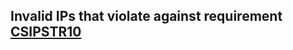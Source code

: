 ## Invalid IPs that violate against requirement [CSIPSTR10](https://dilcisboard.github.io/E-ARK-CSIP/specification/implementation/structure/#CSIPSTR10)

